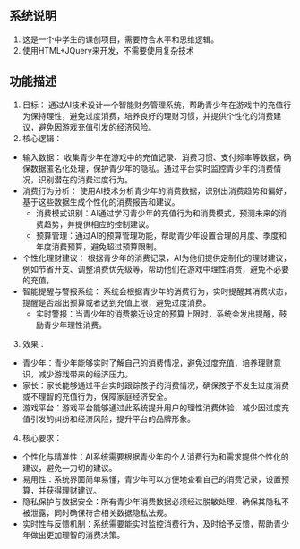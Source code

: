 ## 系统说明
1. 这是一个中学生的课创项目，需要符合水平和思维逻辑。
2. 使用HTML+JQuery来开发，不需要使用复杂技术

## 功能描述

1. 目标：
通过AI技术设计一个智能财务管理系统，帮助青少年在游戏中的充值行为保持理性，避免过度消费，培养良好的理财习惯，并提供个性化的消费建议，避免因游戏充值引发的经济风险。
2. 核心逻辑：
- 输入数据：
收集青少年在游戏中的充值记录、消费习惯、支付频率等数据，确保数据匿名化处理，保护青少年的隐私。通过平台实时监控青少年的消费情况，识别潜在的消费过度行为。
- 消费行为分析：
使用AI技术分析青少年的消费数据，识别出消费趋势和偏好，基于这些数据生成个性化的消费报告和建议。
  - 消费模式识别：AI通过学习青少年的充值行为和消费模式，预测未来的消费趋势，并提供相应的控制建议。
  - 预算管理：通过AI的预算管理功能，帮助青少年设置合理的月度、季度和年度消费预算，避免超过预算限制。
- 个性化理财建议：
根据青少年的消费记录，AI为他们提供定制化的理财建议，例如节省开支、调整消费优先级等，帮助他们在游戏中理性消费，避免不必要的充值。
- 智能提醒与警报系统：
系统会根据青少年的消费行为，实时提醒其消费状态，提醒是否超出预算或者达到充值上限，避免过度消费。
  - 实时警报：当青少年的消费接近设定的预算上限时，系统会发出提醒，鼓励青少年理性消费。
3. 效果：
- 青少年：青少年能够实时了解自己的消费情况，避免过度充值，培养理财意识，减少游戏带来的经济压力。
- 家长：家长能够通过平台实时跟踪孩子的消费情况，确保孩子不发生过度消费或不理智的充值行为，保障家庭经济安全。
- 游戏平台：游戏平台能够通过此系统提升用户的理性消费体验，减少因过度充值引发的纠纷和经济风险，提升平台的品牌形象。
4. 核心要求：
- 个性化与精准性：AI系统需要根据青少年的个人消费行为和需求提供个性化的建议，避免一刀切的建议。
- 易用性：系统界面简单易懂，青少年可以方便地查看自己的消费记录，设置预算，并获得理财建议。
- 隐私保护与数据安全：所有青少年消费数据必须经过脱敏处理，确保其隐私不被泄露，同时确保符合相关数据隐私法规。
- 实时性与反馈机制：系统需要能实时监控消费行为，及时给予反馈，帮助青少年做出更加理智的消费决策。